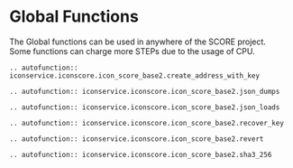 # Global Functions

The Global functions can be used in anywhere of the SCORE project. <br />
Some functions can charge more STEPs due to the usage of CPU.

```eval_rst
.. autofunction:: iconservice.iconscore.icon_score_base2.create_address_with_key

.. autofunction:: iconservice.iconscore.icon_score_base2.json_dumps

.. autofunction:: iconservice.iconscore.icon_score_base2.json_loads

.. autofunction:: iconservice.iconscore.icon_score_base2.recover_key

.. autofunction:: iconservice.iconscore.icon_score_base2.revert

.. autofunction:: iconservice.iconscore.icon_score_base2.sha3_256
```
